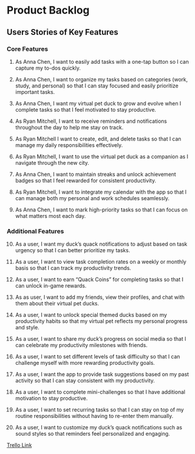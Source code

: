 # Product Backlog

## Users Stories of Key Features

### Core Features
1. As Anna Chen, I want to easily add tasks with a one-tap button so I can capture my to-dos quickly.

2. As Anna Chen, I want to organize my tasks based on categories (work, study, and personal) so that I can stay focused and easily prioritize important tasks.

3. As Anna Chen, I want my virtual pet duck to grow and evolve when I complete tasks so that I feel motivated to stay productive.

4. As Ryan Mitchell, I want to receive reminders and notifications throughout the day to help me stay on track.

5. As Ryan Mitchell  I want to create, edit, and delete tasks so that I can manage my daily responsibilities effectively.

6. As Ryan Mitchell, I want to use the virtual pet duck as a companion as I navigate through the new city.

7. As Anna Chen, I want to maintain streaks and unlock achievement badges so that I feel rewarded for consistent productivity.

8. As Ryan Mitchell, I want to integrate my calendar with the app so that I can manage both my personal and work schedules seamlessly.

9. As Anna Chen, I want to mark high-priority tasks so that I can focus on what matters most each day.

### Additional Features

10. As a user, I want my duck’s quack notifications to adjust based on task urgency so that I can better prioritize my tasks.

11. As a user, I want to view task completion rates on a weekly or monthly basis so that I can track my productivity trends.

12. As a user, I want to earn “Quack Coins” for completing tasks so that I can unlock in-game rewards.

13. As as user, I want to add my friends, view their profiles, and chat with them about their virtual pet ducks.

14. As a user, I want to unlock special themed ducks based on my productivity habits so that my virtual pet reflects my personal progress and style.

15. As a user, I want to share my duck’s progress on social media so that I can celebrate my productivity milestones with friends.

16. As a user, I want to set different levels of task difficulty so that I can challenge myself with more rewarding productivity goals.

17. As a user, I want the app to provide task suggestions based on my past activity so that I can stay consistent with my productivity.

18. As a user, I want to complete mini-challenges so that I have additional motivation to stay productive.

19. As a user, I want to set recurring tasks so that I can stay on top of my routine responsibilities without having to re-enter them manually.

20. As a user, I want to customize my duck’s quack notifications such as sound styles so that reminders feel personalized and engaging.

[Trello Link](https://trello.com/invite/b/67c72f898888965233423d8e/ATTIfe05fd82ad7dc6d13193b9c79704709f02731703/quick-quacker)
